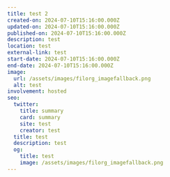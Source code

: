 ```yaml
---
title: test 2
created-on: 2024-07-10T15:16:00.000Z
updated-on: 2024-07-10T15:16:00.000Z
published-on: 2024-07-10T15:16:00.000Z
description: test
location: test
external-link: test
start-date: 2024-07-10T15:16:00.000Z
end-date: 2024-07-10T15:16:00.000Z
image:
  url: /assets/images/filorg_imagefallback.png
  alt: test
involvement: hosted
seo:
  twitter:
    title: summary
    card: summary
    site: test
    creator: test
  title: test
  description: test
  og:
    title: test
    image: /assets/images/filorg_imagefallback.png
---
```

